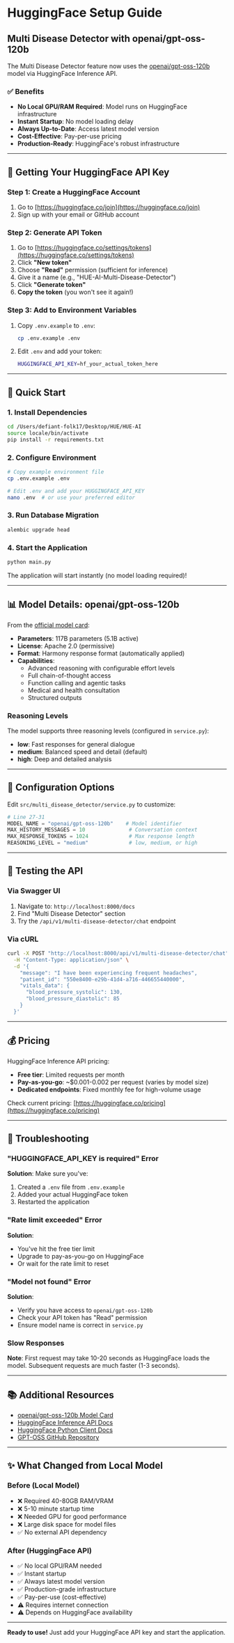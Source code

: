 # HuggingFace Setup Guide

## Multi Disease Detector with openai/gpt-oss-120b

The Multi Disease Detector feature now uses the [openai/gpt-oss-120b](https://huggingface.co/openai/gpt-oss-120b) model via HuggingFace Inference API.

### ✅ Benefits

- **No Local GPU/RAM Required**: Model runs on HuggingFace infrastructure
- **Instant Startup**: No model loading delay
- **Always Up-to-Date**: Access latest model version
- **Cost-Effective**: Pay-per-use pricing
- **Production-Ready**: HuggingFace's robust infrastructure

---

## 🔑 Getting Your HuggingFace API Key

### Step 1: Create a HuggingFace Account
1. Go to [https://huggingface.co/join](https://huggingface.co/join)
2. Sign up with your email or GitHub account

### Step 2: Generate API Token
1. Go to [https://huggingface.co/settings/tokens](https://huggingface.co/settings/tokens)
2. Click **"New token"**
3. Choose **"Read"** permission (sufficient for inference)
4. Give it a name (e.g., "HUE-AI-Multi-Disease-Detector")
5. Click **"Generate token"**
6. **Copy the token** (you won't see it again!)

### Step 3: Add to Environment Variables
1. Copy `.env.example` to `.env`:
   ```bash
   cp .env.example .env
   ```

2. Edit `.env` and add your token:
   ```bash
   HUGGINGFACE_API_KEY=hf_your_actual_token_here
   ```

---

## 🚀 Quick Start

### 1. Install Dependencies
```bash
cd /Users/defiant-folk17/Desktop/HUE/HUE-AI
source locale/bin/activate
pip install -r requirements.txt
```

### 2. Configure Environment
```bash
# Copy example environment file
cp .env.example .env

# Edit .env and add your HUGGINGFACE_API_KEY
nano .env  # or use your preferred editor
```

### 3. Run Database Migration
```bash
alembic upgrade head
```

### 4. Start the Application
```bash
python main.py
```

The application will start instantly (no model loading required)!

---

## 📊 Model Details: openai/gpt-oss-120b

From the [official model card](https://huggingface.co/openai/gpt-oss-120b):

- **Parameters**: 117B parameters (5.1B active)
- **License**: Apache 2.0 (permissive)
- **Format**: Harmony response format (automatically applied)
- **Capabilities**:
  - Advanced reasoning with configurable effort levels
  - Full chain-of-thought access
  - Function calling and agentic tasks
  - Medical and health consultation
  - Structured outputs

### Reasoning Levels

The model supports three reasoning levels (configured in `service.py`):

- **low**: Fast responses for general dialogue
- **medium**: Balanced speed and detail (default)
- **high**: Deep and detailed analysis

---

## 🔧 Configuration Options

Edit `src/multi_disease_detector/service.py` to customize:

```python
# Line 27-31
MODEL_NAME = "openai/gpt-oss-120b"    # Model identifier
MAX_HISTORY_MESSAGES = 10              # Conversation context
MAX_RESPONSE_TOKENS = 1024             # Max response length
REASONING_LEVEL = "medium"             # low, medium, or high
```

---

## 🧪 Testing the API

### Via Swagger UI
1. Navigate to: `http://localhost:8000/docs`
2. Find "Multi Disease Detector" section
3. Try the `/api/v1/multi-disease-detector/chat` endpoint

### Via cURL
```bash
curl -X POST "http://localhost:8000/api/v1/multi-disease-detector/chat" \
  -H "Content-Type: application/json" \
  -d '{
    "message": "I have been experiencing frequent headaches",
    "patient_id": "550e8400-e29b-41d4-a716-446655440000",
    "vitals_data": {
      "blood_pressure_systolic": 130,
      "blood_pressure_diastolic": 85
    }
  }'
```

---

## 💰 Pricing

HuggingFace Inference API pricing:
- **Free tier**: Limited requests per month
- **Pay-as-you-go**: ~$0.001-0.002 per request (varies by model size)
- **Dedicated endpoints**: Fixed monthly fee for high-volume usage

Check current pricing: [https://huggingface.co/pricing](https://huggingface.co/pricing)

---

## 🐛 Troubleshooting

### "HUGGINGFACE_API_KEY is required" Error
**Solution**: Make sure you've:
1. Created a `.env` file from `.env.example`
2. Added your actual HuggingFace token
3. Restarted the application

### "Rate limit exceeded" Error
**Solution**: 
- You've hit the free tier limit
- Upgrade to pay-as-you-go on HuggingFace
- Or wait for the rate limit to reset

### "Model not found" Error
**Solution**:
- Verify you have access to `openai/gpt-oss-120b`
- Check your API token has "Read" permission
- Ensure model name is correct in `service.py`

### Slow Responses
**Note**: First request may take 10-20 seconds as HuggingFace loads the model. Subsequent requests are much faster (1-3 seconds).

---

## 📚 Additional Resources

- [openai/gpt-oss-120b Model Card](https://huggingface.co/openai/gpt-oss-120b)
- [HuggingFace Inference API Docs](https://huggingface.co/docs/api-inference/index)
- [HuggingFace Python Client Docs](https://huggingface.co/docs/huggingface_hub/guides/inference)
- [GPT-OSS GitHub Repository](https://github.com/openai/gpt-oss)

---

## ✨ What Changed from Local Model

### Before (Local Model)
- ❌ Required 40-80GB RAM/VRAM
- ❌ 5-10 minute startup time
- ❌ Needed GPU for good performance
- ❌ Large disk space for model files
- ✅ No external API dependency

### After (HuggingFace API)
- ✅ No local GPU/RAM needed
- ✅ Instant startup
- ✅ Always latest model version
- ✅ Production-grade infrastructure
- ✅ Pay-per-use (cost-effective)
- ⚠️ Requires internet connection
- ⚠️ Depends on HuggingFace availability

---

**Ready to use!** Just add your HuggingFace API key and start the application.


